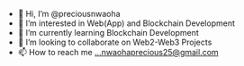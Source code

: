 - 👋 Hi, I’m @preciousnwaoha
- 👀 I’m interested in Web(App) and Blockchain Development
- 🌱 I’m currently learning Blockchain Development
- 💞️ I’m looking to collaborate on Web2-Web3 Projects
- 📫 How to reach me ...nwaohaprecious25@gmail.com

<!---
preciousnwaoha/preciousnwaoha is a ✨ special ✨ repository because its `README.md` (this file) appears on your GitHub profile.
You can click the Preview link to take a look at your changes.
--->
